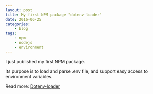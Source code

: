 ```yaml
---
layout: post
title: My first NPM package "dotenv-loader"
date: 2016-06-25
categories:
    - blog
tags:
    - npm
    - nodejs
    - environment
---
```


I just published my first NPM package.

Its purpose is to load and parse .env file, and support easy access to environment variables.

Read more: <a href="/npm/dotenv-loader" class="postEvent">Dotenv-loader</a>

